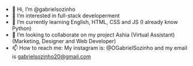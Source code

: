 - 👋 Hi, I’m @gabrielsozinho
- 👀 I’m interested in full-stack developerment
- 🌱 I’m currently learning English, HTML, CSS and JS (I already know Python)
- 💞️ I’m looking to collaborate on my project Ashia (Virtual Assistant) (Marketing, Designer and Web Developer)
- 📫 How to reach me: My instagram is: @OGabrielSozinho and my email is gabrielsozinho20@gmail.com

<!---
gabrielsozinho/gabrielsozinho is a ✨ special ✨ repository because its `README.md` (this file) appears on your GitHub profile.
You can click the Preview link to take a look at your changes.
--->

